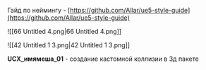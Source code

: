 Гайд по неймингу - [https://github.com/Allar/ue5-style-guide](https://github.com/Allar/ue5-style-guide)

![[66 Untitled 4.png|66 Untitled 4.png]]

![[42 Untitled 1 3.png|42 Untitled 1 3.png]]

**UCX_имямеша_01** - создание кастомной коллизии в 3д пакете